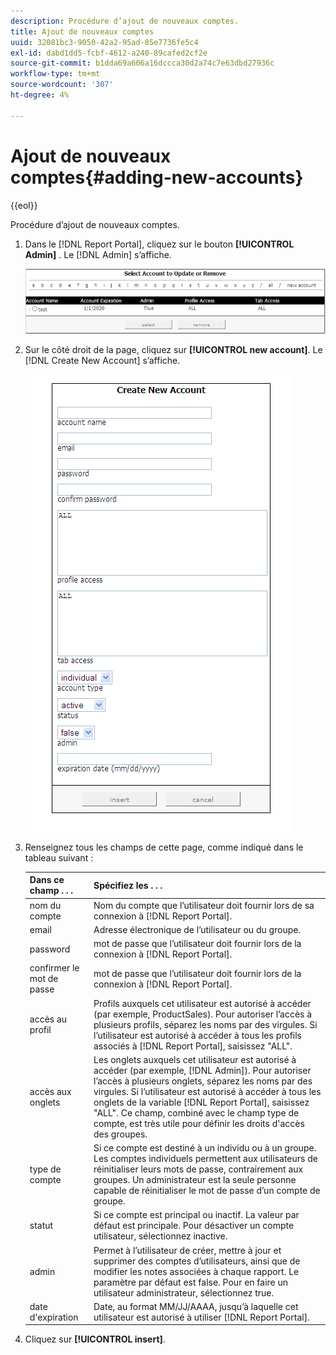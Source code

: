 ```yaml
---
description: Procédure d’ajout de nouveaux comptes.
title: Ajout de nouveaux comptes
uuid: 32081bc3-9050-42a2-95ad-85e7736fe5c4
exl-id: dabd1dd5-fcbf-4612-a240-89cafed2cf2e
source-git-commit: b1dda69a606a16dccca30d2a74c7e63dbd27936c
workflow-type: tm+mt
source-wordcount: '307'
ht-degree: 4%

---
```


# Ajout de nouveaux comptes{#adding-new-accounts}

{{eol}}

Procédure d’ajout de nouveaux comptes.

1. Dans le [!DNL Report Portal], cliquez sur le bouton **[!UICONTROL Admin]** . Le [!DNL Admin] s’affiche.

   ![](assets/report_admintag2.png)

1. Sur le côté droit de la page, cliquez sur **[!UICONTROL new account]**. Le [!DNL Create New Account] s’affiche.

   ![Infos sur l’étape](assets/rptPort_scrn_AdminTab_createUser.png)

1. Renseignez tous les champs de cette page, comme indiqué dans le tableau suivant :

   | Dans ce champ . . . | Spécifiez les . . . |
   |---|---|
   | nom du compte | Nom du compte que l’utilisateur doit fournir lors de sa connexion à [!DNL Report Portal]. |
   | email | Adresse électronique de l’utilisateur ou du groupe. |
   | password | mot de passe que l’utilisateur doit fournir lors de la connexion à [!DNL Report Portal]. |
   | confirmer le mot de passe | mot de passe que l’utilisateur doit fournir lors de la connexion à [!DNL Report Portal]. |
   | accès au profil | Profils auxquels cet utilisateur est autorisé à accéder (par exemple, ProductSales). Pour autoriser l’accès à plusieurs profils, séparez les noms par des virgules. Si l’utilisateur est autorisé à accéder à tous les profils associés à [!DNL Report Portal], saisissez &quot;ALL&quot;. |
   | accès aux onglets | Les onglets auxquels cet utilisateur est autorisé à accéder (par exemple, [!DNL Admin]). Pour autoriser l’accès à plusieurs onglets, séparez les noms par des virgules. Si l’utilisateur est autorisé à accéder à tous les onglets de la variable [!DNL Report Portal], saisissez &quot;ALL&quot;. Ce champ, combiné avec le champ type de compte, est très utile pour définir les droits d&#39;accès des groupes. |
   | type de compte | Si ce compte est destiné à un individu ou à un groupe. Les comptes individuels permettent aux utilisateurs de réinitialiser leurs mots de passe, contrairement aux groupes. Un administrateur est la seule personne capable de réinitialiser le mot de passe d’un compte de groupe. |
   | statut | Si ce compte est principal ou inactif. La valeur par défaut est principale. Pour désactiver un compte utilisateur, sélectionnez inactive. |
   | admin | Permet à l’utilisateur de créer, mettre à jour et supprimer des comptes d’utilisateurs, ainsi que de modifier les notes associées à chaque rapport. Le paramètre par défaut est false. Pour en faire un utilisateur administrateur, sélectionnez true. |
   | date d&#39;expiration | Date, au format MM/JJ/AAAA, jusqu’à laquelle cet utilisateur est autorisé à utiliser [!DNL Report Portal]. |

1. Cliquez sur **[!UICONTROL insert]**.
